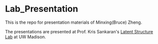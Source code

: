 # Lab_Presentation

This is the repo for presentation materials of Minxing(Bruce) Zheng. 

The presentations are presented at Prof. Kris Sankaran's [Latent Structure Lab](https://krisrs1128.github.io/LSLab/) at UW Madison.
